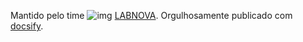 Mantido pelo time ![img](../assets/favicon/favicon-16x16.png) [LABNOVA](http://localhost:3000/#/composicao/). Orgulhosamente publicado com [docsify](https://docsify.js.io).